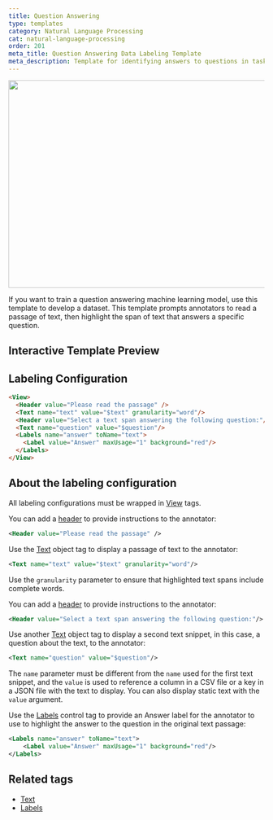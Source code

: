 ```yaml
---
title: Question Answering
type: templates
category: Natural Language Processing
cat: natural-language-processing
order: 201
meta_title: Question Answering Data Labeling Template
meta_description: Template for identifying answers to questions in tasks with Siali Label for your machine learning and data science projects.
---
```


<img src="/images/templates/question-answering.png" alt="" class="gif-border" width="552px" height="408px" />

If you want to train a question answering machine learning model, use this template to develop a dataset. This template prompts annotators to read a passage of text, then highlight the span of text that answers a specific question. 

## Interactive Template Preview

<div id="main-preview"></div>

## Labeling Configuration

```html
<View>
  <Header value="Please read the passage" />
  <Text name="text" value="$text" granularity="word"/>
  <Header value="Select a text span answering the following question:"/>
  <Text name="question" value="$question"/>
  <Labels name="answer" toName="text">
    <Label value="Answer" maxUsage="1" background="red"/>
  </Labels>
</View>
```

## About the labeling configuration

All labeling configurations must be wrapped in [View](/tags/view.html) tags.

You can add a [header](/tags/header.html) to provide instructions to the annotator:
```xml
<Header value="Please read the passage" />
```

Use the [Text](/tags/text.html) object tag to display a passage of text to the annotator:
```xml
<Text name="text" value="$text" granularity="word"/>
```
Use the `granularity` parameter to ensure that highlighted text spans include complete words.

You can add a [header](/tags/header.html) to provide instructions to the annotator:
```xml
<Header value="Select a text span answering the following question:"/>
```

Use another [Text](/tags/text.html) object tag to display a second text snippet, in this case, a question about the text, to the annotator:
```xml
<Text name="question" value="$question"/>
```
The `name` parameter must be different from the `name` used for the first text snippet, and the `value` is used to reference a column in a CSV file or a key in a JSON file with the text to display. You can also display static text with the `value` argument.

Use the [Labels](/tags/labels.html) control tag to provide an Answer label for the annotator to use to highlight the answer to the question in the original text passage:
```xml
<Labels name="answer" toName="text">
    <Label value="Answer" maxUsage="1" background="red"/>
</Labels>
```

## Related tags

- [Text](/tags/text.html)
- [Labels](/tags/labels.html)
